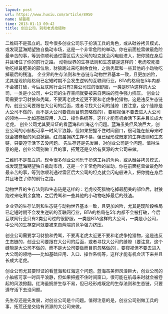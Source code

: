 ```yaml
---
layout: post
url: https://www.huxiu.com/article/8950
name: 胡蔷薇
time: 2013-01-13 09:42
title: 创业公司，别和老虎抢猎物
---
```

二维码不是孤立的。现今很多创业公司乐于扮演工兵的角色，或从硅谷拷贝模式，或发现蓝海期望独自撬动市场，这是一个非常危险的举动。你在前面挖雷做最危险最辛苦的事，等到你顺利通过雷区后大公司的坦克就会闪电般进入，把你抛在身后并且堵住了你的前行之路。 动物世界的生存法则和生态链是这样的：老虎咬死猎物吃掉最肥美的部位后，豺狼跑过来吃剩余食物，之后秃鹫和一些其他的小动物吃掉最后的残渣。 企业界的生存法则和生态链与动物世界基本一致，且更加凶险，尤其是现阶段格局已定短时期不会发生逆转的互联网行业，BTA的格局在5年内都不会被打破，今后互联网行业只有2类公司过的很舒服，一类是BTA这样的大公司，一类是小公司，中公司的生存空间就要被来自两端的竞争强力挤压。 创业公司需要学习豺狼和秃鹫，不要离老虎太近更不要和老虎争抢猎物，这是违反生态链的，创业公司要跟在大公司的后面，或者寻找大公司的缝隙（要注意，这个缝隙是大公司不做的，而不是大公司要做而目前忽略做的），要窥视但不要去进入大公司的领地——比如基础应用、入口、操作系统等，这样才能有机会活下来并且长成大老虎。 创业公司尤其要辩证的看蓝海和红海这个问题。蓝海虽美但风浪巨大，创业公司的小舢板可享一时风平浪静，但如果把握不住时间窗口，很可能在航母来时就会被卷起的风浪掀翻。红海虽拥挤生存不易，但已经形成既定的生存法则和生态链，只要遵守活下去没问题。 先生存还是先发展，对创业公司是个问题。值得注意的是，创业公司别做工兵的事，拓荒还是交给有资源的大公司来做。

二维码不是孤立的。现今很多创业公司乐于扮演工兵的角色，或从硅谷拷贝模式，或发现蓝海期望独自撬动市场，这是一个非常危险的举动。你在前面挖雷做最危险最辛苦的事，等到你顺利通过雷区后大公司的坦克就会闪电般进入，把你抛在身后并且堵住了你的前行之路。

动物世界的生存法则和生态链是这样的：老虎咬死猎物吃掉最肥美的部位后，豺狼跑过来吃剩余食物，之后秃鹫和一些其他的小动物吃掉最后的残渣。

企业界的生存法则和生态链与动物世界基本一致，且更加凶险，尤其是现阶段格局已定短时期不会发生逆转的互联网行业，BTA的格局在5年内都不会被打破，今后互联网行业只有2类公司过的很舒服，一类是BTA这样的大公司，一类是小公司，中公司的生存空间就要被来自两端的竞争强力挤压。

创业公司需要学习豺狼和秃鹫，不要离老虎太近更不要和老虎争抢猎物，这是违反生态链的，创业公司要跟在大公司的后面，或者寻找大公司的缝隙（要注意，这个缝隙是大公司不做的，而不是大公司要做而目前忽略做的），要窥视但不要去进入大公司的领地——比如基础应用、入口、操作系统等，这样才能有机会活下来并且长成大老虎。

创业公司尤其要辩证的看蓝海和红海这个问题。蓝海虽美但风浪巨大，创业公司的小舢板可享一时风平浪静，但如果把握不住时间窗口，很可能在航母来时就会被卷起的风浪掀翻。红海虽拥挤生存不易，但已经形成既定的生存法则和生态链，只要遵守活下去没问题。

先生存还是先发展，对创业公司是个问题。值得注意的是，创业公司别做工兵的事，拓荒还是交给有资源的大公司来做。

